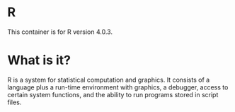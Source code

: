 # R

This container is for R version 4.0.3.

# What is it?

R is a system for statistical computation and graphics. It consists of a language plus a run-time environment with graphics, a debugger, access to certain system functions, and the ability to run programs stored in script files.